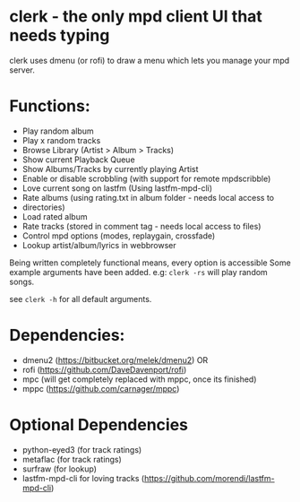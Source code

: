 # clerk - the only mpd client UI that needs typing

clerk uses dmenu (or rofi) to draw a menu which lets you
manage your mpd server.

# Functions:

* Play random album
* Play x random tracks
* Browse Library (Artist > Album > Tracks)
* Show current Playback Queue
* Show Albums/Tracks by currently playing Artist
* Enable or disable scrobbling (with support for remote mpdscribble)
* Love current song on lastfm (Using lastfm-mpd-cli)
* Rate albums (using rating.txt in album folder - needs local access to
* directories)
* Load rated album
* Rate tracks (stored in comment tag - needs local access to files)
* Control mpd options (modes, replaygain, crossfade)
* Lookup artist/album/lyrics in webbrowser

Being written completely functional means, every option is accessible
Some example arguments have been added. e.g:
`clerk -rs` will play random songs.

see `clerk -h` for all default arguments.


# Dependencies:

* dmenu2 (https://bitbucket.org/melek/dmenu2) OR
* rofi (https://github.com/DaveDavenport/rofi)
* mpc (will get completely replaced with mppc, once its finished)
* mppc (https://github.com/carnager/mppc)


# Optional Dependencies
 
* python-eyed3 (for track ratings)
* metaflac (for track ratings)
* surfraw (for lookup)
* lastfm-mpd-cli for loving tracks (https://github.com/morendi/lastfm-mpd-cli)

